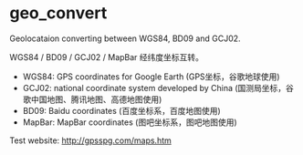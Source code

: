 # geo_convert

Geolocataion converting between WGS84, BD09 and GCJ02.

WGS84 / BD09 / GCJ02 / MapBar 经纬度坐标互转。

- WGS84: GPS coordinates for Google Earth (GPS坐标，谷歌地球使用)
- GCJ02: national coordinate system developed by China (国测局坐标，谷歌中国地图、腾讯地图、高德地图使用)
- BD09: Baidu coordinates (百度坐标系，百度地图使用)
- MapBar: MapBar coordinates (图吧坐标系，图吧地图使用)

Test website: http://gpsspg.com/maps.htm
